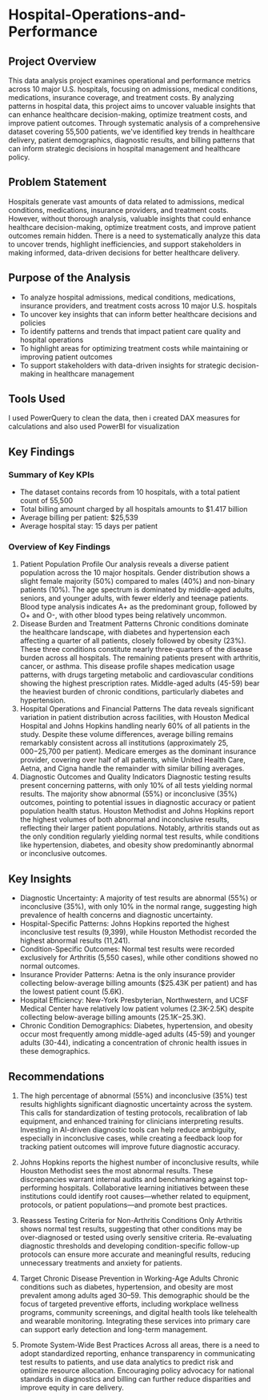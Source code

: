 # Hospital-Operations-and-Performance

## Project Overview
This data analysis project examines operational and performance metrics across 10 major U.S. hospitals, focusing on admissions, medical conditions, medications, insurance coverage, and treatment costs. By analyzing patterns
in hospital data, this project aims to uncover valuable insights that can enhance healthcare decision-making, optimize treatment costs, and improve patient outcomes.
Through systematic analysis of a comprehensive dataset covering 55,500 patients, we've identified key trends in healthcare delivery, patient demographics, diagnostic results, and billing patterns that can inform strategic 
decisions in hospital management and healthcare policy.

## Problem Statement
Hospitals generate vast amounts of data related to admissions, medical conditions, medications, insurance providers, and treatment costs. However, without thorough analysis, valuable insights that could enhance healthcare 
decision-making, optimize treatment costs, and improve patient outcomes remain hidden.
There is a need to systematically analyze this data to uncover trends, highlight inefficiencies, and support stakeholders in making informed, data-driven decisions for better healthcare delivery.

## Purpose of the Analysis

- To analyze hospital admissions, medical conditions, medications, insurance providers, and treatment costs across 10 major U.S. hospitals
- To uncover key insights that can inform better healthcare decisions and policies
- To identify patterns and trends that impact patient care quality and hospital operations
- To highlight areas for optimizing treatment costs while maintaining or improving patient outcomes
- To support stakeholders with data-driven insights for strategic decision-making in healthcare management

## Tools Used
I used PowerQuery to clean the data, then i created DAX measures for calculations and also used PowerBI for visualization

## Key Findings
### Summary of Key KPIs
- The dataset contains records from 10 hospitals, with a total patient count of 55,500
- Total billing amount charged by all hospitals amounts to $1.417 billion
- Average billing per patient: $25,539
- Average hospital stay: 15 days per patient

### Overview of Key Findings

1. Patient Population Profile
Our analysis reveals a diverse patient population across the 10 major hospitals. Gender distribution shows a slight female majority (50%) compared to males (40%) and non-binary patients (10%). The age spectrum is
 dominated by middle-aged adults, seniors, and younger adults, with fewer elderly and teenage patients. Blood type analysis indicates A+ as the predominant group, followed by O+ and O-, with other blood types being relatively uncommon.
2. Disease Burden and Treatment Patterns
Chronic conditions dominate the healthcare landscape, with diabetes and hypertension each affecting a quarter of all patients, closely followed by obesity (23%). These three conditions constitute nearly three-quarters of the disease
burden across all hospitals. The remaining patients present with arthritis, cancer, or asthma. This disease profile shapes medication usage patterns, with drugs targeting metabolic and cardiovascular conditions showing the highest prescription
 rates. Middle-aged adults (45-59) bear the heaviest burden of chronic conditions, particularly diabetes and hypertension.
3. Hospital Operations and Financial Patterns
The data reveals significant variation in patient distribution across facilities, with Houston Medical Hospital and Johns Hopkins handling nearly 60% of all patients in the study. Despite these volume differences, average billing remains remarkably consistent across all institutions (approximately $25,000-$25,700 per patient). Medicare emerges as the dominant insurance provider, covering over half of all patients, while United Health Care, Aetna, and Cigna handle the remainder with similar
 billing averages.
4. Diagnostic Outcomes and Quality Indicators
Diagnostic testing results present concerning patterns, with only 10% of all tests yielding normal results. The majority show abnormal (55%) or inconclusive (35%) outcomes, pointing to potential issues in diagnostic accuracy or patient
population health status. Houston Methodist and Johns Hopkins report the highest volumes of both abnormal and inconclusive results, reflecting their larger patient populations. Notably, arthritis stands out as the only condition regularly yielding
 normal test results, while conditions like hypertension, diabetes, and obesity show predominantly abnormal or inconclusive outcomes.

## Key Insights
- Diagnostic Uncertainty: A majority of test results are abnormal (55%) or inconclusive (35%), with only 10% in the normal range, suggesting high prevalence of health concerns and diagnostic uncertainty.
- Hospital-Specific Patterns: Johns Hopkins reported the highest inconclusive test results (9,399), while Houston Methodist recorded the highest abnormal results (11,241).
- Condition-Specific Outcomes: Normal test results were recorded exclusively for Arthritis (5,550 cases), while other conditions showed no normal outcomes.
- Insurance Provider Patterns: Aetna is the only insurance provider collecting below-average billing amounts ($25.43K per patient) and has the lowest patient count (5.6K).
- Hospital Efficiency: New-York Presbyterian, Northwestern, and UCSF Medical Center have relatively low patient volumes (2.3K-2.5K) despite collecting below-average billing amounts ($25.1K-$25.3K).
- Chronic Condition Demographics: Diabetes, hypertension, and obesity occur most frequently among middle-aged adults (45-59) and younger adults (30-44), indicating a concentration of chronic health issues in these demographics.

## Recommendations
1. The high percentage of abnormal (55%) and inconclusive (35%) test results highlights significant diagnostic uncertainty across the system. This calls for standardization of testing protocols, recalibration of lab equipment,
   and enhanced training for clinicians interpreting results. Investing in AI-driven diagnostic tools can help reduce ambiguity, especially in inconclusive cases, while creating a feedback loop for tracking patient outcomes will improve
   future diagnostic accuracy.

2. Johns Hopkins reports the highest number of inconclusive results, while Houston Methodist sees the most abnormal results. These discrepancies warrant internal audits and benchmarking against top-performing hospitals. Collaborative learning
   initiatives between these institutions could identify root causes—whether related to equipment, protocols, or patient populations—and promote best practices.

3. Reassess Testing Criteria for Non-Arthritis Conditions
Only Arthritis shows normal test results, suggesting that other conditions may be over-diagnosed or tested using overly sensitive criteria. Re-evaluating diagnostic thresholds and developing condition-specific follow-up protocols can ensure
more accurate and meaningful results, reducing unnecessary treatments and anxiety for patients.

4. Target Chronic Disease Prevention in Working-Age Adults
Chronic conditions such as diabetes, hypertension, and obesity are most prevalent among adults aged 30–59. This demographic should be the focus of targeted preventive efforts, including workplace wellness programs, community screenings, and digital health tools like telehealth and wearable monitoring. Integrating these services into primary care can support early detection and long-term management.

5. Promote System-Wide Best Practices
Across all areas, there is a need to adopt standardized reporting, enhance transparency in communicating test results to patients, and use data analytics to predict risk and optimize resource allocation. Encouraging policy advocacy for national
 standards in diagnostics and billing can further reduce disparities and improve equity in care delivery.
